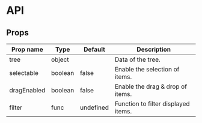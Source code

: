 # API

## Props

| Prop name   | Type    | Default   | Description                         |
| ----------- | ------- | --------- | ----------------------------------- |
| tree        | object  |           | Data of the tree.                   |
| selectable  | boolean | false     | Enable the selection of items.      |
| dragEnabled | boolean | false     | Enable the drag & drop of items.    |
| filter      | func    | undefined | Function to filter displayed items. |
